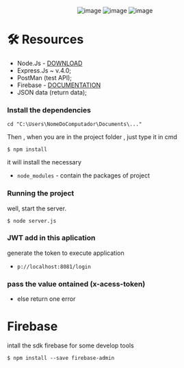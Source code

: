 
<div align='center'>
 
 ![image](https://img.shields.io/badge/JavaScript-F7DF1E?style=for-the-badge&logo=javascript&logoColor=black)
 ![image](https://img.shields.io/badge/Node.js-43853D?style=for-the-badge&logo=node.js&logoColor=white)
  ![image](https://img.shields.io/badge/Express.js-404D59?style=for-the-badge)
 
 </div>

# 🛠 Resources 
 - Node.Js - [DOWNLOAD](https://nodejs.org/en/)
 - Express.Js ~ v.4.0;
 - PostMan (test API);
 - Firebase - [DOCUMENTATION](https://firebase.google.com/docs/database/)
 - JSON data (return data);
 
 ### Install the dependencies
   ```
   cd "C:\Users\NomeDoComputador\Documents\..."
   ```

  Then , when you are in the project folder , just type it in cmd

   `$ npm install`

  it will install the necessary
  
- `node_modules` -  contain the packages of project

### Running the project

well, start the server.

 
`$ node server.js`
 
### JWT add in this aplication

generate the token to execute application

- `p://localhost:8081/login` 

### pass the value ontained (x-acess-token)

  - else return one error
  
# Firebase 

intall the sdk firebase for some  develop tools 

```
$ npm install --save firebase-admin

```

 

